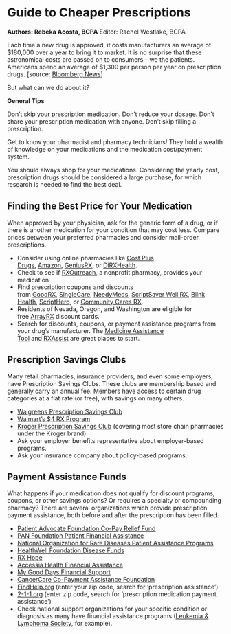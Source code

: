 
# Guide to Cheaper Prescriptions
**Authors: Rebeka Acosta, BCPA**
Editor: Rachel Westlake, BCPA

Each time a new drug is approved, it costs manufacturers an average of $180,000 over a year to bring it to market. It is no surprise that these astronomical costs are passed on to consumers – we the patients. Americans spend an average of $1,300 per person per year on prescription drugs. [source: [Bloomberg News](https://www.bloomberg.com/news/articles/2022-07-19/why-prescription-drug-prices-in-the-us-are-so-high-quicktake)]

But what can we do about it?

**General Tips**

Don’t skip your prescription medication. Don’t reduce your dosage. Don’t share your prescription medication with anyone. Don’t skip filling a prescription.

Get to know your pharmacist and pharmacy technicians! They hold a wealth of knowledge on your medications and the medication cost/payment system.

You should always shop for your medications. Considering the yearly cost, prescription drugs should be considered a large purchase, for which research is needed to find the best deal.

## Finding the Best Price for Your Medication

When approved by your physician, ask for the generic form of a drug, or if there is another medication for your condition that may cost less. Compare prices between your preferred pharmacies and consider mail-order prescriptions.

* Consider using online pharmacies like [Cost Plus Drugs](https://costplusdrugs.com/), [Amazon](https://pharmacy.amazon.com/), [GeniusRX](https://www.geniusrx.com/), or [DiRXHealth](https://www.dirxhealth.com/homepage).
* Check to see if [RXOutreach](https://rxoutreach.org/), a nonprofit pharmacy, provides your medication
* Find prescription coupons and discounts from [GoodRX](https://www.goodrx.com/), [SingleCare](https://www.singlecare.com/), [NeedyMeds](https://www.needymeds.org/), [ScriptSaver Well RX](https://www.wellrx.com/), [Blink Health](https://www.blinkhealth.com/), [ScriptHero](https://www.scripthero.com/), or [Community Cares RX](https://www.communitycaresrx.com/clients/communitycares/Home.aspx).
* Residents of Nevada, Oregon, and Washington are eligible for free [ArrayRX](https://www.arrayrxcard.com/) discount cards.
* Search for discounts, coupons, or payment assistance programs from your drug’s manufacturer. The [Medicine Assistance Tool](https://medicineassistancetool.org/) and [RXAssist](https://www.rxassist.org/) are great places to start.

## Prescription Savings Clubs

Many retail pharmacies, insurance providers, and even some employers, have Prescription Savings Clubs. These clubs are membership based and generally carry an annual fee. Members have access to certain drug categories at a flat rate (or free), with savings on many others.

* [Walgreens Prescription Savings Club](https://www.walgreens.com/psc/prescription-savings-club)
* [Walmart’s $4 RX Program](https://www.walmart.com/cp/4-prescriptions/1078664)
* [Kroger Prescription Savings Club](https://www.krogersc.com/drugs) (covering most store chain pharmacies under the Kroger brand)
* Ask your employer benefits representative about employer-based programs.
* Ask your insurance company about policy-based programs.

## Payment Assistance Funds

What happens if your medication does not qualify for discount programs, coupons, or other savings options? Or requires a specialty or compounding pharmacy? There are several organizations which provide prescription payment assistance, both before and after the prescription has been filled.

* [Patient Advocate Foundation Co-Pay Relief Fund](https://copays.org/)
* [PAN Foundation Patient Financial Assistance](https://www.panfoundation.org/get-help/apply-for-assistance/)
* [National Organization for Rare Diseases Patient Assistance Programs](https://rarediseases.org/patient-assistance-programs/financial-assistance/)
* [HealthWell Foundation Disease Funds](https://www.healthwellfoundation.org/)
* [RX Hope](https://www.rxhope.com/)
* [Accessia Health Financial Assistance](https://accessiahealth.org/financial-assistance/)
* [My Good Days Financial Support](https://www.mygooddays.org/apply)
* [CancerCare Co-Payment Assistance Foundation](https://www.cancercare.org/copayfoundation)
* [FindHelp.org](https://www.findhelp.org/) (enter your zip code, search for ‘prescription assistance’)
* [2-1-1.org](https://www.211.org/about-us/your-local-211) (enter zip code, search for ‘prescription medication payment assistance’)
* Check national support organizations for your specific condition or diagnosis as many have financial assistance programs ([Leukemia & Lymphoma Society](https://www.lls.org/support-resources/financial-support), for example).
